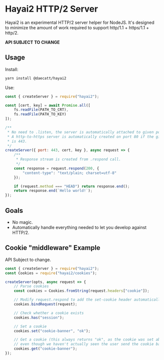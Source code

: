 # Hayai2 HTTP/2 Server

Hayai2 is an experimental HTTP/2 server helper for NodeJS. It's designed to
minimize the amount of work required to support http/1.1 + https/1.1 + http/2.

**API SUBJECT TO CHANGE**

## Usage

Install:

```sh
yarn install @daecatt/hayai2
```

Use:

```javascript
const { createServer } = require("hayai2");

const [cert, key] = await Promise.all([
	fs.readFile(PATH_TO_CRT),
	fs.readFile(PATH_TO_KEY)
]);

/**
 * No need to .listen, the server is automatically attached to given port.
 * A http-to-https server is automatically created on port 80 if the given port
 * is 443.
 */
createServer({ port: 443, cert, key }, async request => {
	/**
	 * Response stream is created from .respond call.
	 */
	const response = request.respond(200, {
		"content-type": "text/plain; charset=utf-8"
	});

	if (request.method === "HEAD") return response.end();
	return response.end(`Hello world!`);
});
```

## Goals

-   No magic.
-   Automatically handle everything needed to let you develop against HTTP/2.

## Cookie "middleware" Example

API Subject to change.

```javascript
const { createServer } = require("hayai2");
const Cookies = require("hayai2/cookies");

createServer(opts, async request => {
	// Parse cookies
	const cookies = Cookies.fromString(request.headers["cookie"]);

	// Modify request.respond to add the set-cookie header automatically.
	cookies.bindRequest(request);

	// Check whether a cookie exists
	cookies.has("session");

	// Set a cookie
	cookies.set("cookie-banner", "ok");

	// Get a cookie (this always returns "ok", as the cookie was set above
	// even though we haven't actually seen the user send the cookie back).
	cookies.get("cookie-banner");
});
```
